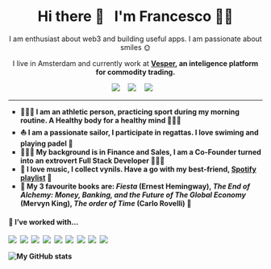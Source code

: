 <h1 align='center'> Hi there 👋 &nbsp; I'm Francesco 🥷🏻 </h1>

<p align='center'>I am enthusiast about web3 and building useful apps. I am passionate about smiles 🌞 </p>

<p align='center'>I live in Amsterdam and currently work at <b><a href="https://www.vespertool.com/">Vesper</a><b>, an inteligence platform for commodity trading.</p>
  
<p align='center'>
  <a href="https://twitter.com/VaubanFrancesco"><img src="https://img.shields.io/badge/twitter-%231DA1F2.svg?&style=for-the-badge&logo=twitter&logoColor=white" /></a>&nbsp;&nbsp;&nbsp;&nbsp;
  <a href="https://www.linkedin.com/in/francesco-vauban-b750abba/"><img src="https://img.shields.io/badge/linkedin-%230077B5.svg?&style=for-the-badge&logo=linkedin&logoColor=white" /></a>&nbsp;&nbsp;&nbsp;&nbsp;
  <a href="mailto:vaubanf@gmail.com?subject=Hey%20Francesco"><img src="https://img.shields.io/badge/gmail-%23D14836.svg?&style=for-the-badge&logo=gmail&logoColor=white" /></a>&nbsp;&nbsp;&nbsp;&nbsp;
</p>

<hr>
  
<ul>
  <li type="square">🏋🏽‍♂️ I am an athletic person, practicing sport during my morning routine. A Healthy body for a healthy mind 🧘🏽‍♂️</li>
  <li type="square">⛵️ I am a passionate sailor, I participate in regattas. I love swiming and playing padel 🏸</li>
  <li type="square">👨🏻‍💼 My background is in Finance and Sales, I am a Co-Founder turned into an extrovert Full Stack Developer 👨🏼‍🏭</li>
  <li type="square">🎷 I love music, I collect vynils. Have a go with my best-friend, <a href="https://open.spotify.com/playlist/7uDRmewPTWJIi990vwFLZb?si=2784f1a4862340a5">Spotify playlist</a> 📀</li>
  <li type="square">📕 My 3 favourite books are: <i>Fiesta</i> (Ernest Hemingway), <i>The End of Alchemy: Money, Banking, and the Future of The Global Economy</i> (Mervyn King), <i>The order of Time</i> (Carlo Rovelli) 🔮</li>
</ul>
  
<h4> 🔭 I’ve worked with...</h4>
 <p>
  <img src="https://img.shields.io/badge/html5%20-%23e34f26.svg?&style=for-the-badge&logo=html5&logoColor=white" />&nbsp;&nbsp;<img src="https://img.shields.io/badge/CSS3-1572B6?&style=for-the-badge&logo=css3&logoColor=white" />&nbsp;&nbsp;<img src="https://img.shields.io/badge/JavaScript-F7DF1E?style=for-the-badge&logo=javascript&logoColor=black" />&nbsp;&nbsp;<img src="https://img.shields.io/badge/React-20232A?style=for-the-badge&logo=react&logoColor=61DAFB" />&nbsp;&nbsp;<img src="https://img.shields.io/badge/TypeScript-007ACC?style=for-the-badge&logo=typescript&logoColor=white" />&nbsp;&nbsp;<img src="https://img.shields.io/badge/styledcomponents%20-%23db7093.svg?&style=for-the-badge&logo=styled-components&logoColor=white" />&nbsp;&nbsp;<img src="https://img.shields.io/badge/node.js%20-%23339933.svg?&style=for-the-badge&logo=node.js&logoColor=white" />&nbsp;&nbsp;<img src="https://img.shields.io/badge/php-8%20-%23339933.svg?&style=for-the-badge&logo=php-8&logoColor=blue" />&nbsp;&nbsp;<img src="https://img.shields.io/badge/vue.js%20-%23339933.svg?&style=for-the-badge&logo=vue.js&logoColor=red" />
</p>
  
![My GitHub stats](https://github-readme-stats.vercel.app/api?username=frankaus&hide=stars&show_icons=true$show=reviews)

